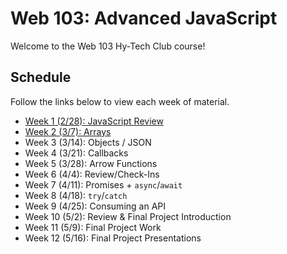 # Web 103: Advanced JavaScript
Welcome to the Web 103 Hy-Tech Club course!

## Schedule
Follow the links below to view each week of material.

- [Week 1 (2/28): JavaScript Review](JsReview/)
- [Week 2 (3/7): Arrays](Arrays/)
- Week 3 (3/14): Objects / JSON
- Week 4 (3/21): Callbacks
- Week 5 (3/28): Arrow Functions
- Week 6 (4/4): Review/Check-Ins
- Week 7 (4/11): Promises + `async`/`await`
- Week 8 (4/18): `try`/`catch`
- Week 9 (4/25): Consuming an API
- Week 10 (5/2): Review & Final Project Introduction
- Week 11 (5/9): Final Project Work
- Week 12 (5/16): Final Project Presentations
